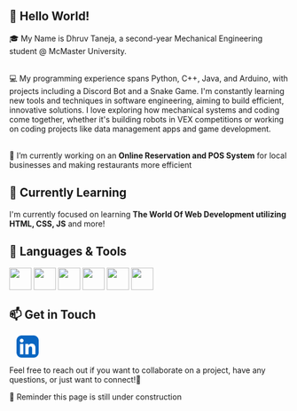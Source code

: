## 👋 Hello World! 
🎓 My Name is Dhruv Taneja, a second-year Mechanical Engineering student @ McMaster University.<br>

<br>💻 My programming experience spans Python, C++, Java, and Arduino, with projects including a Discord Bot and a Snake Game. I'm constantly learning new tools and techniques in software engineering, aiming to build efficient, innovative solutions.  I love exploring how mechanical systems and coding come together, whether it's building robots in VEX competitions or working on coding projects like data management apps and game development.<br>

<br>🔭 I’m currently working on an **Online Reservation and POS System** for local businesses and making restaurants more efficient<br>

## 🌱 Currently Learning
I'm currently focused on learning **The World Of Web Development utilizing HTML, CSS, JS** and more!

## 🔧 Languages & Tools
<a href="#"><img align="center" src="https://cdn.worldvectorlogo.com/logos/arduino-1.svg" width="40" height="40"/></a>
<a href="#"><img align="center" src="https://cdn.freebiesupply.com/logos/large/2x/python-5-logo-png-transparent.png" width="40" height="40"/></a>
<a href="#"><img align="center" src="https://nerdysoft.com/wp-content/uploads/2021/11/java-14-1.svg" width="40" height="40"/></a>
<a href="#"><img align="center" src="https://upload.wikimedia.org/wikipedia/commons/thumb/1/18/ISO_C%2B%2B_Logo.svg/1200px-ISO_C%2B%2B_Logo.svg.png" width="40" height="40"/></a>
<a href="#"><img align="center" src="https://static-00.iconduck.com/assets.00/jupyter-icon-1748x2048-tdovt1s4.png" width="40" height="40"/></a>
<a href="https://processing.org/" target="_blank"><img align="center" src="https://upload.wikimedia.org/wikipedia/commons/c/cb/Processing_2021_logo.svg" width="40" height="40"/></a>

## 📫 Get in Touch
<a href="https://www.linkedin.com/in/taneja-dhruv/" target="blank"><img align="center" src="https://github.com/tanejavipul/tanejavipul/blob/main/Icons/linkedIn.svg" alt="taneja-dhruv/" height="40" width="40" style="margin-left: 13px"/></a>

Feel free to reach out if you want to collaborate on a project, have any questions, or just want to connect!🙂

🚧 Reminder this page is still under construction
